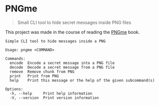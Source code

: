 # PNGme

> Small CLI tool to hide secret messages inside PNG files

This project was made in the course of reading the
[PNGme](https://picklenerd.github.io/pngme_book/) book.

```stdout
Simple CLI tool to hide messages inside a PNG

Usage: pngme <COMMAND>

Commands:
  encode  Encode a secret message into a PNG file
  decode  Decode a secret message from a PNG file
  remove  Remove chunk from PNG
  print   Print from PNG
  help    Print this message or the help of the given subcommand(s)

Options:
  -h, --help     Print help information
  -V, --version  Print version information
```
